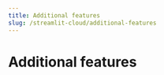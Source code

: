 ```yaml
---
title: Additional features
slug: /streamlit-cloud/additional-features
---
```


# Additional features
